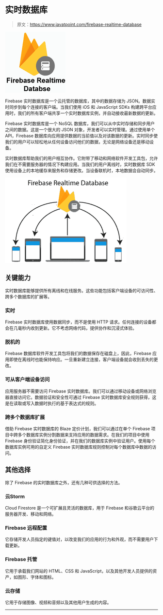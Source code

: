 # 实时数据库

> 原文：<https://www.javatpoint.com/firebase-realtime-database>

![Firebase Realtime Database](img/66581574c39d1b52725f5ccaba3a4949.png)

Firebase 实时数据库是一个云托管的数据库，其中的数据存储为 JSON。数据实时同步到每个连接的客户端。当我们使用 iOS 和 JavaScript SDKs 构建跨平台应用时，我们的所有客户端共享一个实时数据库实例，并自动接收最新数据的更新。

Firebase 实时数据库是一个 NoSQL 数据库，我们可以从中实时存储和同步用户之间的数据。这是一个很大的 JSON 对象，开发者可以实时管理。通过使用单个API，Firebase 数据库向应用提供数据的当前值以及对该数据的更新。实时同步使我们的用户可以轻松地从任何设备访问他们的数据，无论是网络设备还是移动设备。

实时数据库帮助我们的用户相互协作。它附带了移动和网络软件开发工具包，允许我们在不需要服务器的情况下构建应用。当我们的用户离线时，实时数据库 SDK 使用设备上的本地缓存来服务和存储更改。当设备联机时，本地数据会自动同步。

![Firebase: Realtime Database](img/136905344e137463a5e738401c029579.png)

## 关键能力

实时数据库能够提供所有离线和在线服务。这些功能包括客户端设备的可访问性、跨多个数据库的扩展等。

### 实时

Firebase 实时数据库使用数据同步，而不是使用 HTTP 请求。任何连接的设备都会在几毫秒内收到更新。它不考虑网络代码，提供协作和沉浸式体验。

### 脱机的

Firebase 数据库软件开发工具包将我们的数据保存在磁盘上，因此，Firebase 应用即使在离线时也能保持响应。一旦重新建立连接，客户端设备就会收到丢失的更改。

### 可从客户端设备访问

应用服务器不需要访问 Firebase 实时数据库。我们可以通过移动设备或网络浏览器直接访问它。数据验证和安全性可通过 Firebase 实时数据库安全规则获得，这是在读取或写入数据时执行的基于表达式的规则。

### 跨多个数据库扩展

借助 Firebase 实时数据库的 Blaze 定价计划，我们可以通过在单个 Firebase 项目中跨多个数据库实例分割数据来支持应用的数据需求。在我们的项目中使用 Firebase 身份验证简化身份验证，并在我们的数据库实例中验证用户。使用每个数据库实例可用的自定义 Firebase 实时数据库规则控制对每个数据库中数据的访问。

## 其他选择

除了 Firebase 的实时数据库之外，还有几种可供选择的方法。

### 云Storm

Cloud Firestore 是一个可扩展且灵活的数据库，用于 Firebase 和谷歌云平台的服务器开发、移动和网络。

### Firebase 远程配置

它存储开发人员指定的键值对，以改变我们的应用的行为和外观，而不需要用户下载更新。

### Firebase 托管

它用于承载我们网站的 HTML、CSS 和 JavaScript，以及其他开发人员提供的资产，如图形、字体和图标。

### 云存储

它用于存储图像、视频和音频以及其他用户生成的内容。

* * *